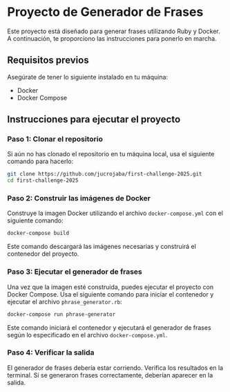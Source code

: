 # Proyecto de Generador de Frases

Este proyecto está diseñado para generar frases utilizando Ruby y Docker. A continuación, te proporciono las instrucciones para ponerlo en marcha.

## Requisitos previos

Asegúrate de tener lo siguiente instalado en tu máquina:

- Docker
- Docker Compose

## Instrucciones para ejecutar el proyecto

### Paso 1: Clonar el repositorio

Si aún no has clonado el repositorio en tu máquina local, usa el siguiente comando para hacerlo:

```bash
git clone https://github.com/jucrojaba/first-challenge-2025.git  
cd first-challenge-2025 
```

### Paso 2: Construir las imágenes de Docker

Construye la imagen Docker utilizando el archivo `docker-compose.yml` con el siguiente comando:

```bash
docker-compose build
```

Este comando descargará las imágenes necesarias y construirá el contenedor del proyecto.

### Paso 3: Ejecutar el generador de frases

Una vez que la imagen esté construida, puedes ejecutar el proyecto con Docker Compose. Usa el siguiente comando para iniciar el contenedor y ejecutar el archivo `phrase_generator.rb`:

```bash
docker-compose run phrase-generator
```

Este comando iniciará el contenedor y ejecutará el generador de frases según lo especificado en el archivo `docker-compose.yml`.

### Paso 4: Verificar la salida

El generador de frases debería estar corriendo. Verifica los resultados en la terminal. Si se generaron frases correctamente, deberían aparecer en la salida.



